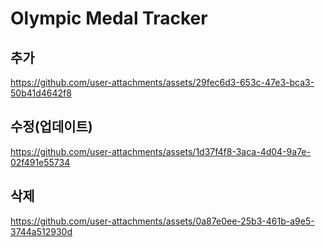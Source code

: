 # Olympic Medal Tracker

## 추가
https://github.com/user-attachments/assets/29fec6d3-653c-47e3-bca3-50b41d4642f8

## 수정(업데이트)
https://github.com/user-attachments/assets/1d37f4f8-3aca-4d04-9a7e-02f491e55734

## 삭제
https://github.com/user-attachments/assets/0a87e0ee-25b3-461b-a9e5-3744a512930d
